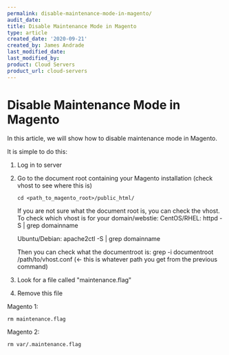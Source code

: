 ```yaml
---
permalink: disable-maintenance-mode-in-magento/
audit_date:
title: Disable Maintenance Mode in Magento
type: article
created_date: '2020-09-21'
created_by: James Andrade
last_modified_date:
last_modified_by:
product: Cloud Servers
product_url: cloud-servers
---
```


# Disable Maintenance Mode in Magento

In this article, we will show how to disable maintenance mode in Magento.

It is simple to do this:

1. Log in to server

2. Go to the document root containing your Magento installation (check vhost to see where this is)
    ```
    cd <path_to_magento_root>/public_html/
    ```
    If you are not sure what the document root is, you can check the vhost. To check which vhost is for your domain/webstie:
    CentOS/RHEL:
    httpd -S | grep domainname
    
    Ubuntu/Debian:
    apache2ctl -S | grep domainname
    
    Then you can check what the documentroot is:
    grep -i documentroot /path/to/vhost.conf     (<- this is whatever path you get from the previous command)
    
3. Look for a file called "maintenance.flag"

4. Remove this file

Magento 1:
```
rm maintenance.flag
```

Magento 2:

```
rm var/.maintenance.flag
```
